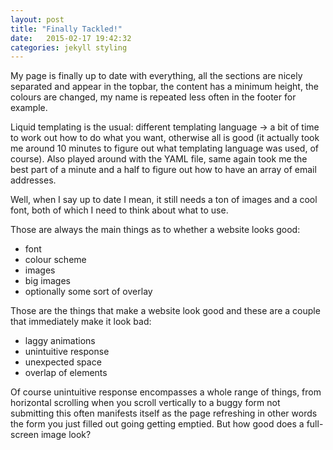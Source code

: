 ```yaml
---
layout: post
title: "Finally Tackled!"
date:   2015-02-17 19:42:32
categories: jekyll styling
---
```

My page is finally up to date with everything, all the sections are nicely separated and appear in the topbar, the content has a minimum height, the colours are changed, my name is repeated less often in the footer for example.

Liquid templating is the usual: different templating language -> a bit of time to work out how to do what you want, otherwise all is good (it actually took me around 10 minutes to figure out what templating language was used, of course). Also played around with the YAML file, same again took me the best part of a minute and a half to figure out how to have an array of email addresses.

Well, when I say up to date I mean, it still needs a ton of images and a cool font, both of which I need to think about what to use.

Those are always the main things as to whether a website looks good:
- font
- colour scheme
- images
- big images
- optionally some sort of overlay

Those are the things that make a website look good and these are a couple that immediately make it look bad:
- laggy animations
- unintuitive response
- unexpected space
- overlap of elements

Of course unintuitive response encompasses a whole range of things, from horizontal scrolling when you scroll vertically to a buggy form not submitting this often manifests itself as the page refreshing in other words the form you just filled out going getting emptied. But how good does a full-screen image look?